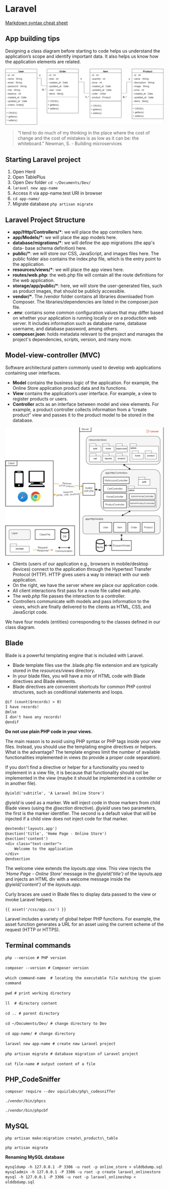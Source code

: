 # Laravel

[Markdown syntax cheat sheet](https://www.markdownguide.org/cheat-sheet/)

## App building tips

Designing a class diagram before starting to code helps us understand the application’s scope and identify important data. It also helps us know how the application elements are related.

![DB schema](/images/db-schema.png)

> “I tend to do much of my thinking in the place where the cost of change and the cost of mistakes is as low as it can be: the whiteboard.” Newman, S. - Building microservices

## Starting Laravel project

1. Open Herd
2. Open TablePlus
3. Open Dev folder `cd ~/Documents/Dev/`
4. `laravel new app-name`
5. Access it via app-name.test URI in browser
6. `cd app-name/`
7. Migrate database `php artisan migrate`

## Laravel Project Structure

- **app/Http/Controllers/\***: we will place the app controllers here.
- **app/Models/\***: we will place the app models here.
- **database/migrations/\***: we will define the app migrations (the app's data- base schema definition) here.
- **public/\***: we will store our CSS, JavaScript, and images files here. The public folder also contains the index.php file, which is the entry point to the application.
- **resources/views/\***: we will place the app views here.
- **routes/web.php**: the web.php file will contain all the route definitions for the web application.
- **storage/app/public/\***: here, we will store the user-generated files, such as product images, that should be publicly accessible.
- **vendor/\***. The /vendor folder contains all libraries downloaded from Composer. The libraries/dependencies are listed in the composer.json file.
- **.env**: contains some common configuration values that may differ based on whether your application is running locally or on a production web server. It includes information such as database name, database username, and database password, among others.
- **composer.json**: holds metadata relevant to the project and manages the project's dependencies, scripts, version, and many more.

## Model-view-controller (MVC)

Software architectural pattern commonly used to develop web applications containing user interfaces.

- **Model** contains the business logic of the application. For example, the Online Store application product data and its functions.
- **View** contains the application’s user interface. For example, a view to register products or users.
- **Controller** acts as an interface between model and view elements. For example, a product controller collects information from a “create product” view and passes it to the product model to be stored in the database.

![Model-view-controller (MVC)](/images/mvc.png)

- Clients (users of our application e.g., browsers in mobile/desktop devices) connect to the application through the Hypertext Transfer Protocol (HTTP). HTTP gives users a way to interact with our web application.
- On the right, we have the server where we place our application code.
- All client interactions first pass for a route file called _web.php_.
- The _web.php_ file passes the interaction to a controller.
- Controllers communicate with models and pass information to the views, which are finally delivered to the clients as HTML, CSS, and JavaScript code.

We have four models (entities) corresponding to the classes defined in our class diagram.

## Blade

Blade is a powerful templating engine that is included with Laravel.

- Blade template files use the .blade.php file extension and are typically stored in the _resources/views_ directory.
- In your blade files, you will have a mix of HTML code with Blade directives and Blade elements.
- Blade directives are convenient shortcuts for common PHP control structures, such as conditional statements and loops.

```
@if (count($records) > 0)
I have records!
@else
I don't have any records!
@endif
```

**Do not use plain PHP code in your views.**

The main reason is to avoid using PHP syntax or PHP tags inside your view files. Instead, you should use the templating engine directives or helpers. What is the advantage? The template engines limit the number of available functionalities implemented in views (to provide a proper code separation).

If you don’t find a directive or helper for a functionality you need to implement in a view file, it is because that functionality should not be implemented in the view (maybe it should be implemented in a controller or in another file).

```
@yield('subtitle', 'A Laravel Online Store')
```

_@yield_ is used as a marker. We will inject code in those markers from child Blade views (using the _@section_ directive). _@yield_ uses two parameters, the first is the marker identifier. The second is a default value that will be injected if a child view does not inject code for that marker.

```
@extends('layouts.app')
@section('title', 'Home Page - Online Store')
@section('content')
<div class="text-center">
    Welcome to the application
</div>
@endsection
```

The welcome view extends the _layouts.app_ view. This view injects the _'Home Page - Online Store'_ message in the _@yield('title')_ of the layouts.app and injects an HTML div with a welcome message inside the _@yield('content')_ of the _layouts.app_.

Curly braces are used in Blade files to display data passed to the view or invoke Laravel helpers.

```
{{ asset('/css/app.css') }}
```

Laravel includes a variety of global helper PHP functions. For example, the asset function generates a URL for an asset using the current scheme of the request (HTTP or HTTPS).

## Terminal commands

```
php --version # PHP version

composer --version # Composer version

which command-name  # locating the executable file matching the given command

pwd # print working directory

ll  # directory content

cd .. # parent directory

cd ~/Documents/Dev/ # change directory to Dev

cd app-name/ # change directory

laravel new app-name # create new Laravel project

php artisan migrate # database migration of Laravel project

cat file-name # output content of a file
```

## PHP_CodeSniffer

```
composer require --dev squizlabs/php\_codesniffer
```

```
./vendor/bin/phpcs
```

```
./vendor/bin/phpcbf
```

## MySQL

```
php artisan make:migration create\_products\_table
```

```
php artisan migrate
```

**Renaming MySQL database**

```
mysqldump -h 127.0.0.1 -P 3306 -u root -p online_store > olddbdump.sql
mysqladmin -h 127.0.0.1 -P 3306 -u root -p create laravel_onlinestore
mysql -h 127.0.0.1 -P 3306 -u root -p laravel_onlineshop < olddbdump.sql
```
